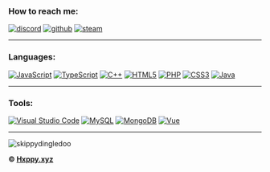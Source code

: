 ### How to reach me:
[![discord](https://img.shields.io/static/v1?label=&message=DISCORD&color=191919&style=for-the-badge&logo=discord)](https://discord.com/users/293022381021069312)
[![github](https://img.shields.io/static/v1?label=&message=github&color=191919&style=for-the-badge&logo=github)](https://github.com/Skippydingledoo)
[![steam](https://img.shields.io/static/v1?label=&message=steam&color=191919&style=for-the-badge&logo=Steam)](https://steamcommunity.com/profiles/76561198999788963)
<br>

---

### Languages:
[![JavaScript](https://img.shields.io/static/v1?label=&message=JavaScript&color=191919&style=for-the-badge&logo=javascript&logoColor=F7DF1E)](https://github.com/Skippydingledoo)
[![TypeScript](https://img.shields.io/static/v1?label=&message=TypeScript&color=191919&style=for-the-badge&logo=typescript&logoColor=2F74C0)](https://github.com/Skippydingledoo)
[![C++](https://img.shields.io/static/v1?label=&message=C%2B%2B&color=191919&style=for-the-badge&logo=cplusplus&logoColor=00599C)](https://github.com/Skippydingledoo)
[![HTML5](https://img.shields.io/static/v1?label=&message=HTML5&color=191919&style=for-the-badge&logo=html5&logoColor=E34F26)](https://github.com/Skippydingledoo)
[![PHP](https://img.shields.io/static/v1?label=&message=PHP&color=191919&style=for-the-badge&logo=php&logoColor=7377AD)](https://github.com/Skippydingledoo)
[![CSS3](https://img.shields.io/static/v1?label=&message=CSS3&color=191919&style=for-the-badge&logo=css3&logoColor=1572B6)](https://github.com/Skippydingledoo)
[![Java](https://img.shields.io/static/v1?label=&message=Java&color=191919&style=for-the-badge&logo=java&logoColor=FFA518)](https://github.com/Skippydingledoo)
<br>

---

### Tools:
[![Visual Studio Code](https://img.shields.io/static/v1?label=&message=VISUAL%20STUDIO%20CODE&color=191919&style=for-the-badge&logo=Visual%20Studio%20Code&logoColor=007ACC)](https://github.com/Skippydingledoo)
[![MySQL](https://img.shields.io/static/v1?label=&message=MySQL&color=191919&style=for-the-badge&logo=MySQL)](https://github.com/Skippydingledoo)
[![MongoDB](https://img.shields.io/static/v1?label=&message=MongoDB&color=191919&style=for-the-badge&logo=MongoDB)](https://github.com/Skippydingledoo)
[![Vue](https://img.shields.io/static/v1?label=&message=vue&style=for-the-badge&logo=vue.js&color=191919)](https://github.com/Skippydingledoo)
<br>

---

<!--### My specs / OS's i use:
[![GPU](https://img.shields.io/badge/NVIDIA-RTX3070-76B900?style=for-the-badge&logo=nvidia&logoColor=76B900&labelColor=191919)](https://github.com/Skippydingledoo)
[![CPU](https://img.shields.io/badge/Intel-Core_i7_10th-0071C5?style=for-the-badge&logo=intel&logoColor=0071C5&labelColor=191919)](https://github.com/Skippydingledoo)
[![OS](https://img.shields.io/badge/Windows-191919?style=for-the-badge&logo=windows&logoColor=0078D6)](https://github.com/Skippydingledoo)
[![OS2](https://img.shields.io/badge/Kali%20Linux-191919?style=for-the-badge&logo=kalilinux&logoColor=367BF0)](https://github.com/Skippydingledoo)
<br>

--- -->

<p align="left"> <img src="https://komarev.com/ghpvc/?username=skippydingledoo&label=Profile%20views&color=0e75b6&style=flat" alt="skippydingledoo" /> </p>

**© [Hxppy.xyz](https://hxppy.xyz)** 
